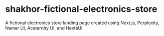 # shakhor-fictional-electronics-store
A fictional electronics store landing page created using Next.js, Perplexity, Namer UI, Aceternity UI, and HextaUI
